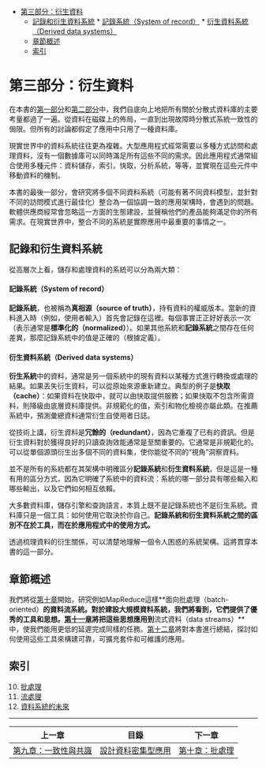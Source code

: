 <!--ts-->
   * [第三部分：衍生資料](./zh-tw/part-iii.md#第三部分衍生資料)
      * [記錄和衍生資料系統](./zh-tw/part-iii.md#記錄和衍生資料系統)
            * [記錄系統（System of record）](./zh-tw/part-iii.md#記錄系統system-of-record)
            * [衍生資料系統（Derived data systems）](./zh-tw/part-iii.md#衍生資料系統derived-data-systems)
      * [章節概述](./zh-tw/part-iii.md#章節概述)
      * [索引](./zh-tw/part-iii.md#索引)

<!-- Added by: runner, at: Tue Apr 20 03:41:41 UTC 2021 -->

<!--te-->
# 第三部分：衍生資料

在本書的[第一部分](part-i.md)和[第二部分](part-ii.md)中，我們自底向上地把所有關於分散式資料庫的主要考量都過了一遍。從資料在磁碟上的佈局，一直到出現故障時分散式系統一致性的侷限。但所有的討論都假定了應用中只用了一種資料庫。

現實世界中的資料系統往往更為複雜。大型應用程式經常需要以多種方式訪問和處理資料，沒有一個數據庫可以同時滿足所有這些不同的需求。因此應用程式通常組合使用多種元件：資料儲存，索引，快取，分析系統，等等，並實現在這些元件中移動資料的機制。

本書的最後一部分，會研究將多個不同資料系統（可能有著不同資料模型，並針對不同的訪問模式進行最佳化）整合為一個協調一致的應用架構時，會遇到的問題。軟體供應商經常會忽略這一方面的生態建設，並聲稱他們的產品能夠滿足你的所有需求。在現實世界中，整合不同的系統是實際應用中最重要的事情之一。

## 記錄和衍生資料系統

從高層次上看，儲存和處理資料的系統可以分為兩大類：

#### 記錄系統（System of record）

**記錄系統**，也被稱為**真相源（source of truth）**，持有資料的權威版本。當新的資料進入時（例如，使用者輸入）首先會記錄在這裡。每個事實正正好好表示一次（表示通常是**標準化的（normalized）**）。如果其他系統和**記錄系統**之間存在任何差異，那麼記錄系統中的值是正確的（根據定義）。

#### 衍生資料系統（Derived data systems）

**衍生系統**中的資料，通常是另一個系統中的現有資料以某種方式進行轉換或處理的結果。如果丟失衍生資料，可以從原始來源重新建立。典型的例子是**快取（cache）**：如果資料在快取中，就可以由快取提供服務；如果快取不包含所需資料，則降級由底層資料庫提供。非規範化的值，索引和物化檢視亦屬此類。在推薦系統中，預測彙總資料通常衍生自使用者日誌。

從技術上講，衍生資料是**冗餘的（redundant）**，因為它重複了已有的資訊。但是衍生資料對於獲得良好的只讀查詢效能通常是至關重要的。它通常是非規範化的。可以從單個源頭衍生出多個不同的資料集，使你能從不同的“視角”洞察資料。

並不是所有的系統都在其架構中明確區分**記錄系統**和**衍生資料系統**，但是這是一種有用的區分方式，因為它明確了系統中的資料流：系統的哪一部分具有哪些輸入和哪些輸出，以及它們如何相互依賴。

大多數資料庫，儲存引擎和查詢語言，本質上既不是記錄系統也不是衍生系統。資料庫只是一個工具：如何使用它取決於你自己。**記錄系統和衍生資料系統之間的區別不在於工具，而在於應用程式中的使用方式。**

透過梳理資料的衍生關係，可以清楚地理解一個令人困惑的系統架構。這將貫穿本書的這一部分。

## 章節概述

我們將從[第十章](ch10.md)開始，研究例如MapReduce這樣**面向批處理（batch-oriented）**的資料流系統。對於建設大規模資料系統，我們將看到，它們提供了優秀的工具和思想。[第十一章](ch11.md)將把這些思想應用到**流式資料（data streams）**中，使我們能用更低的延遲完成同樣的任務。[第十二章](ch12.md)將對本書進行總結，探討如何使用這些工具來構建可靠，可擴充套件和可維護的應用。

## 索引

10. [批處理](ch10.md)
11. [流處理](ch11.md)
12. [資料系統的未來](ch12.md)


------

| 上一章                         | 目錄                            | 下一章                    |
| ------------------------------ | ------------------------------- | ------------------------- |
| [第九章：一致性與共識](ch9.md) | [設計資料密集型應用](README.md) | [第十章：批處理](ch10.md) |